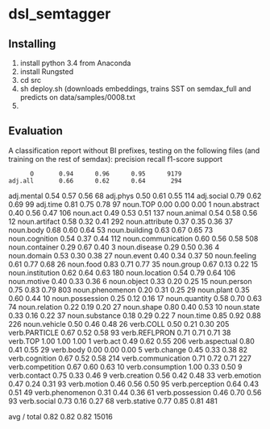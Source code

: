 # dsl_semtagger
## Installing
1. install python 3.4 from Anaconda
2. install Rungsted 
3. cd src
4. sh deploy.sh (downloads embeddings, trains SST on semdax_full and predicts on data/samples/0008.txt
5. 

## Evaluation
A classification report without BI prefixes, testing on the following files (and training on the rest of semdax):
             precision    recall  f1-score   support

          O       0.94      0.96      0.95      9179
    adj.all       0.66      0.62      0.64       294
 adj.mental       0.54      0.57      0.56        68
   adj.phys       0.50      0.61      0.55       114
 adj.social       0.79      0.62      0.69        99
   adj.time       0.81      0.75      0.78        97
   noun.TOP       0.00      0.00      0.00         1
noun.abstract       0.40      0.56      0.47       106
   noun.act       0.49      0.53      0.51       137
noun.animal       0.54      0.58      0.56        12
noun.artifact       0.58      0.32      0.41       292
noun.attribute       0.37      0.35      0.36        37
  noun.body       0.68      0.60      0.64        53
noun.building       0.63      0.67      0.65        73
noun.cognition       0.54      0.37      0.44       112
noun.communication       0.60      0.56      0.58       508
noun.container       0.29      0.67      0.40         3
noun.disease       0.29      0.50      0.36         4
noun.domain       0.53      0.30      0.38        27
 noun.event       0.40      0.34      0.37        50
noun.feeling       0.61      0.77      0.68        26
  noun.food       0.83      0.71      0.77        35
 noun.group       0.67      0.13      0.22        15
noun.institution       0.62      0.64      0.63       180
noun.location       0.54      0.79      0.64       106
noun.motive       0.40      0.33      0.36         6
noun.object       0.33      0.20      0.25        15
noun.person       0.75      0.83      0.79       803
noun.phenomenon       0.20      0.31      0.25        29
 noun.plant       0.35      0.60      0.44        10
noun.possession       0.25      0.12      0.16        17
noun.quantity       0.58      0.70      0.63        74
noun.relation       0.22      0.19      0.20        27
 noun.shape       0.80      0.40      0.53        10
 noun.state       0.33      0.16      0.22        37
noun.substance       0.18      0.29      0.22         7
  noun.time       0.85      0.92      0.88       226
noun.vehicle       0.50      0.46      0.48        26
  verb.COLL       0.50      0.21      0.30       205
verb.PARTICLE       0.67      0.52      0.58        93
verb.REFLPRON       0.71      0.71      0.71        38
verb.TOP       1.00      1.00      1.00         1
verb.act       0.49      0.62      0.55       206
verb.aspectual       0.80      0.41      0.55        29
verb.body       0.00      0.00      0.00         5
verb.change       0.45      0.33      0.38        82
verb.cognition       0.67      0.52      0.58       214
verb.communication       0.71      0.72      0.71       227
verb.competition       0.67      0.60      0.63        10
verb.consumption       1.00      0.33      0.50         9
verb.contact       0.75      0.33      0.46         9
verb.creation       0.56      0.42      0.48        33
verb.emotion       0.47      0.24      0.31        93
verb.motion       0.46      0.56      0.50        95
verb.perception       0.64      0.43      0.51        49
verb.phenomenon       0.31      0.44      0.36        61
verb.possession       0.46      0.70      0.56        93
verb.social       0.73      0.16      0.27        68
verb.stative       0.77      0.85      0.81       481

avg / total       0.82      0.82      0.82     15016
